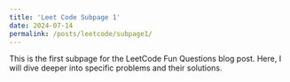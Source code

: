 ```yaml
---
title: 'Leet Code Subpage 1'
date: 2024-07-14
permalink: /posts/leetcode/subpage1/
---
```


This is the first subpage for the LeetCode Fun Questions blog post. Here, I will dive deeper into specific problems and their solutions.